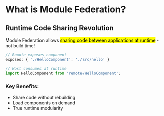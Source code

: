 ---
---

# What is Module Federation?

## Runtime Code Sharing Revolution

<div class="mt-8">
Module Federation allows <mark>sharing code between applications at runtime</mark> - not build time!
</div>

```typescript {all|1-2|4-5}
// Remote exposes component
exposes: { './HelloComponent': './src/hello' }

// Host consumes at runtime  
import HelloComponent from 'remote/HelloComponent';
```

<div v-click class="mt-8">
<h3>Key Benefits:</h3>
<ul>
  <li>Share code without rebuilding</li>
  <li>Load components on demand</li>
  <li>True runtime modularity</li>
</ul>
</div>